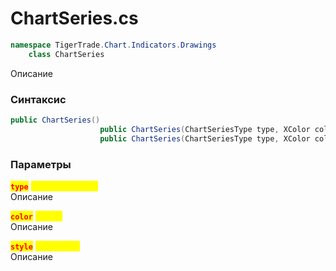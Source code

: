 
# ChartSeries.cs
```csharp
namespace TigerTrade.Chart.Indicators.Drawings  
    class ChartSeries
```

Описание

### Синтаксис
```csharp
public ChartSeries()
                    public ChartSeries(ChartSeriesType type, XColor color)
                    public ChartSeries(ChartSeriesType type, XColor color, XDashStyle style)
```

### Параметры
<mark style="color:red;">**`type`**</mark> <mark style="color:yellow;">`ChartSeriesType`</mark>  
 Описание  
  
<mark style="color:red;">**`color`**</mark> <mark style="color:yellow;">`XColor`</mark>  
 Описание  
  
<mark style="color:red;">**`style`**</mark> <mark style="color:yellow;">`XDashStyle`</mark>  
 Описание  
  

                    
                    